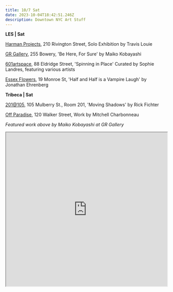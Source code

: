 ```yaml
---
title: 10/7 Sat
date: 2023-10-04T18:42:51.246Z
description: Downtown NYC Art Stuff
---
```

**L﻿ES | Sat**

[Harman Projects](https://www.harmanprojects.com/), 210 Rivington Street, Solo Exhibition by Travis Louie

[GR Gallery](https://www.gr-gallery.com/exhibitions), 255 Bowery, 'Be Here, For Sure' by Maiko  Kobayashi

[601artspace](https://601artspace.org/), 88 Eldridge Street, 'Spinning in Place' Curated by Sophie Landres, featuring various artists

[Essex Flowers](https://www.instagram.com/essexflowers), 19 Monroe St, 'Half and Half is a Vampire Laugh' by Jonathan Ehrenberg

**T﻿ribeca | Sat**

[201@105](https://www.201at105.com/), 105 Mulberry St., Room 201, 'Moving Shadows' by Rick Fichter

[Off Paradise](https://offparadise.com/), 120 Walker Street, Work by Mitchell Charbonneau 

*F﻿eatured work above by Maiko Kobayashi at GR Gallery*

<iframe src="https://www.google.com/maps/d/u/1/embed?mid=12sZn8d0Je5_yAQp01RiglLby8K51nHo&ehbc=2E312F" width="100%" height="480"></iframe>